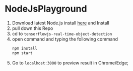 # NodeJsPlayground

1. Download latest Node.js install [here](https://nodejs.org/en/download/) and Install
1. pull down this Repo 
1. cd to `tensorflowjs-real-time-object-detection` 
1. open command and typing the following command
    ```sh
    npm install 
    npm start
    ```
1. Go to `localhost:3000` to preview result in Chrome/Edge; 
